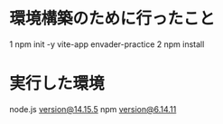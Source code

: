 # 環境構築のために行ったこと
1 npm init  -y vite-app envader-practice
2 npm install

# 実行した環境
node.js version@14.15.5
npm version@6.14.11
